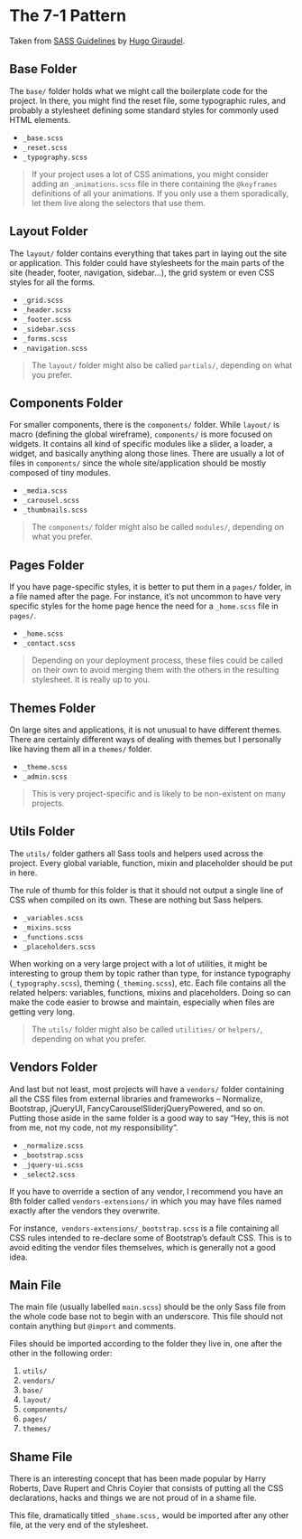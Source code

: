# The 7-1 Pattern
Taken from [SASS Guidelines](http://sass-guidelin.es/#the-7-1-pattern) by [Hugo Giraudel](http://hugogiraudel.com/).

## Base Folder
The `base/` folder holds what we might call the boilerplate code for the project.
In there, you might find the reset file, some typographic rules, and probably a
stylesheet defining some standard styles for commonly used HTML elements.

 - `_base.scss`
 - `_reset.scss`
 - `_typography.scss`

> If your project uses a lot of CSS animations, you might consider adding an
`_animations.scss` file in there containing the `@keyframes` definitions of all
your animations. If you only use a them sporadically, let them live along the
selectors that use them.

## Layout Folder
The `layout/` folder contains everything that takes part in laying out the site
or application. This folder could have stylesheets for the main parts of the
site (header, footer, navigation, sidebar…), the grid system or even CSS styles
for all the forms.

 - `_grid.scss`
 - `_header.scss`
 - `_footer.scss`
 - `_sidebar.scss`
 - `_forms.scss`
 - `_navigation.scss`

 > The `layout/` folder might also be called `partials/`, depending on what you prefer.

 ## Components Folder
 For smaller components, there is the `components/` folder. While `layout/` is
 macro (defining the global wireframe), `components/` is more focused on widgets.
 It contains all kind of specific modules like a slider, a loader, a widget, and
 basically anything along those lines. There are usually a lot of files in
 `components/` since the whole site/application should be mostly composed of tiny modules.

 - `_media.scss`
 - `_carousel.scss`
 - `_thumbnails.scss`

 > The `components/` folder might also be called `modules/`, depending on what you prefer.

## Pages Folder
If you have page-specific styles, it is better to put them in a `pages/` folder,
in a file named after the page. For instance, it’s not uncommon to have very
specific styles for the home page hence the need for a `_home.scss` file in `pages/`.

 - `_home.scss`
 - `_contact.scss`

> Depending on your deployment process, these files could be called on their own
to avoid merging them with the others in the resulting stylesheet. It is really up to you.

## Themes Folder
On large sites and applications, it is not unusual to have different themes.
There are certainly different ways of dealing with themes but I personally like
having them all in a `themes/` folder.

 - `_theme.scss`
 - `_admin.scss`

> This is very project-specific and is likely to be non-existent on many projects.

## Utils Folder
The `utils/` folder gathers all Sass tools and helpers used across the project.
Every global variable, function, mixin and placeholder should be put in here.

The rule of thumb for this folder is that it should not output a single line
of CSS when compiled on its own. These are nothing but Sass helpers.

 - `_variables.scss`
 - `_mixins.scss`
 - `_functions.scss`
 - `_placeholders.scss`

When working on a very large project with a lot of utilities, it might be
interesting to group them by topic rather than type, for instance
typography (`_typography.scss`), theming (`_theming.scss`), etc.
Each file contains all the related helpers: variables, functions, mixins and
placeholders. Doing so can make the code easier to browse and maintain,
especially when files are getting very long.

> The `utils/` folder might also be called `utilities/` or `helpers/`, depending
on what you prefer.

## Vendors Folder

And last but not least, most projects will have a `vendors/` folder containing all
the CSS files from external libraries and frameworks – Normalize, Bootstrap,
jQueryUI, FancyCarouselSliderjQueryPowered, and so on. Putting those aside in
the same folder is a good way to say “Hey, this is not from me, not my code,
not my responsibility”.

- `_normalize.scss`
- `_bootstrap.scss`
- `_jquery-ui.scss`
- `_select2.scss`

If you have to override a section of any vendor, I recommend you have an 8th folder
called `vendors-extensions/` in which you may have files named exactly after the
vendors they overwrite.

For instance,` vendors-extensions/_bootstrap.scss` is a file containing all CSS
rules intended to re-declare some of Bootstrap’s default CSS. This is to avoid
editing the vendor files themselves, which is generally not a good idea.

## Main File

The main file (usually labelled `main.scss`) should be the only Sass file from
the whole code base not to begin with an underscore. This file should not
contain anything but `@import` and comments.

Files should be imported according to the folder they live in, one after the
other in the following order:

 1. `utils/`
 2. `vendors/`
 3. `base/`
 4. `layout/`
 5. `components/`
 6. `pages/`
 7. `themes/`

 ## Shame File
There is an interesting concept that has been made popular by Harry Roberts,
Dave Rupert and Chris Coyier that consists of putting all the CSS declarations,
hacks and things we are not proud of in a shame file.

This file, dramatically titled `_shame.scss,` would be imported after any other
file, at the very end of the stylesheet.
